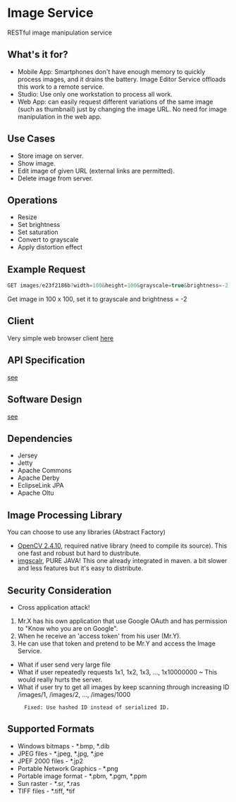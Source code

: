 # Image Service
RESTful image manipulation service

## What's it for?
* Mobile App: Smartphones don't have enough memory to quickly process images, and it drains the battery.  Image Editor Service offloads this work to a remote service.
* Studio: Use only one workstation to process all work.
* Web App: can easily request different variations of the same image (such as thumbnail) just by changing the image URL. No need for image manipulation in the web app.

## Use Cases
* Store image on server.
* Show image.
* Edit image of given URL (external links are permitted).
* Delete image from server.

## Operations ##
* Resize
* Set brightness
* Set saturation
* Convert to grayscale
* Apply distortion effect

## Example Request
```js
GET images/e23f2186b?width=100&height=100&grayscale=true&brightness=-2
```
Get image in 100 x 100, set it to grayscale and brightness = -2

## Client
Very simple web browser client [here](https://github.com/mapfap/ImageService-SimpleClient)

## API Specification
[see](https://github.com/mapfap/ImageService/wiki/API-Specification)

## Software Design
[see](https://github.com/mapfap/ImageService/wiki/Software-Design)

## Dependencies
* Jersey
* Jetty
* Apache Commons
* Apache Derby
* EclipseLink JPA
* Apache Oltu

## Image Processing Library
You can choose to use any libraries (Abstract Factory)
* [OpenCV 2.4.10](http://opencv.org), required native library (need to compile its source). This one fast and robust but hard to dustribute.
* [imgscalr](https://github.com/thebuzzmedia/imgscalr), PURE JAVA! This one already integrated in maven. a bit slower and less features but it's easy to distribute.

## Security Consideration
* Cross application attack!<br>
1. Mr.X has his own application that use Google OAuth and has permission to "Know who you are on Google".
2. When he receive an 'access token' from his user (Mr.Y).
3. He can use that token and pretend to be Mr.Y and access the Image Service.

* What if user send very large file
* What if user repeatedly requests  1x1, 1x2, 1x3, ..., 1x10000000 ~ This would really hurts the server.
* What if user try to get all images by keep scanning through increasing ID /images/1, /images/2, ..., /images/1000
  ```
    Fixed: Use hashed ID instead of serialized ID.
  ```
  
## Supported Formats
* Windows bitmaps - *.bmp, *.dib
* JPEG files - *.jpeg, *.jpg, *.jpe
* JPEF 2000 files - *.jp2
* Portable Network Graphics - *.png
* Portable image format - *.pbm, *.pgm, *.ppm
* Sun raster - *.sr, *.ras
* TIFF files - *.tiff, *tif
